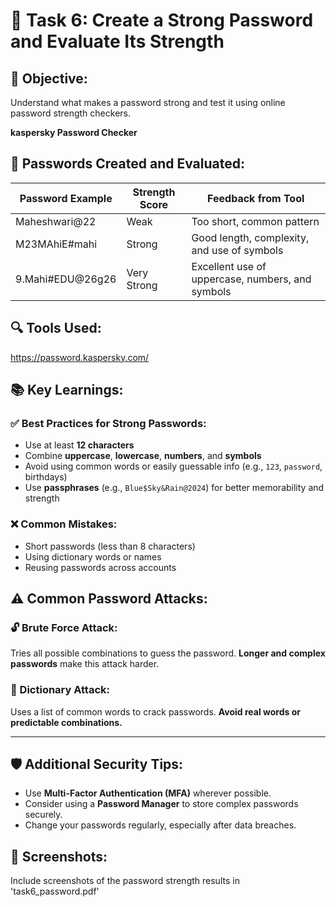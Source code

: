 # 🔐 Task 6: Create a Strong Password and Evaluate Its Strength

## 🎯 Objective:
Understand what makes a password strong and test it using online password strength checkers.

****kaspersky Password Checker****

## 🧪 Passwords Created and Evaluated:

| Password Example     | Strength Score | Feedback from Tool                                   |
|----------------------|----------------|-------------------------------------------------------|
| Maheshwari@22        | Weak           | Too short, common pattern                            |                       
| M23MAhiE#mahi        | Strong         | Good length, complexity, and use of symbols          |
| 9.Mahi#EDU@26g26     | Very Strong    | Excellent use of uppercase, numbers, and symbols     |


## 🔍 Tools Used:
https://password.kaspersky.com/


## 📚 Key Learnings:

### ✅ Best Practices for Strong Passwords:
- Use at least **12 characters**
- Combine **uppercase**, **lowercase**, **numbers**, and **symbols**
- Avoid using common words or easily guessable info (e.g., `123`, `password`, birthdays)
- Use **passphrases** (e.g., `Blue$Sky&Rain@2024`) for better memorability and strength

### ❌ Common Mistakes:
- Short passwords (less than 8 characters)
- Using dictionary words or names
- Reusing passwords across accounts


## ⚠️ Common Password Attacks:

### 🔓 Brute Force Attack:
Tries all possible combinations to guess the password. **Longer and complex passwords** make this attack harder.

### 📖 Dictionary Attack:
Uses a list of common words to crack passwords. **Avoid real words or predictable combinations.**

---

## 🛡️ Additional Security Tips:
- Use **Multi-Factor Authentication (MFA)** wherever possible.
- Consider using a **Password Manager** to store complex passwords securely.
- Change your passwords regularly, especially after data breaches.


## 📁 Screenshots:
Include screenshots of the password strength results in 'task6_password.pdf'



